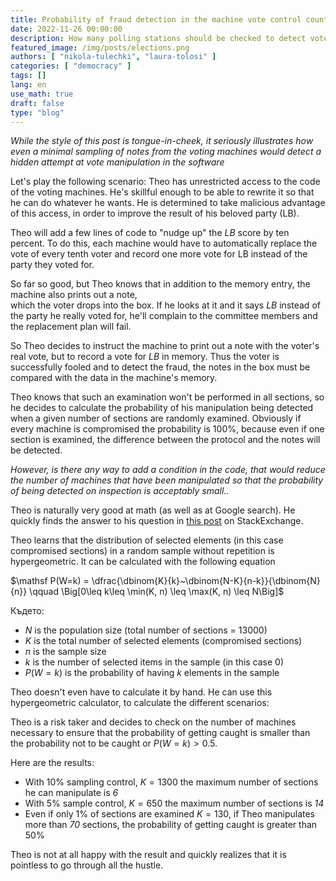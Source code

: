 ```yaml
---
title: Probability of fraud detection in the machine vote control count
date: 2022-11-26 00:00:00
description: How many polling stations should be checked to detect vote manipulation hidden in the machine code?
featured_image: /img/posts/elections.png
authors: [ "nikola-tulechki", "laura-tolosi" ]
categories: [ "democracy" ]
tags: []
lang: en
use_math: true
draft: false
type: "blog"
---
```


*While the style of this post is tongue-in-cheek, it seriously illustrates how even a minimal sampling of notes from the 
voting machines would detect a hidden attempt at vote manipulation in the software*

Let's play the following scenario: 
Theo has unrestricted access to the code of the voting machines.
He's skillful enough to be able to rewrite it so that he can do whatever he wants.
He is determined to take malicious advantage of this access,
in order to improve the result of his beloved party (LB).

Theo will add a few lines of code to "nudge up" the *LB* score by ten percent. 
To do this, each machine would have to automatically replace the vote of every tenth voter
and record one more vote for LB instead of the party they voted for. 

So far so good, but Theo knows that in addition to the memory entry, the machine also prints out a note,  
which the voter drops into the box. 
If he looks at it and it says *LB* instead of the party he really voted for, 
he'll complain to the committee members and the replacement plan will fail.

So Theo decides to instruct the machine to print out a note with the voter's real vote, but to record a vote for *LB* in memory. 
Thus the voter is successfully fooled and 
to detect the fraud, the notes in the box must be compared with the data in the machine's memory.

Theo knows that such an examination won't be performed in all sections, so he decides to calculate the probability of
his manipulation being detected when a given number of sections are randomly examined. 
Obviously if every machine is compromised the probability is 100%,
because even if one section is examined, 
the difference between the protocol and the notes will be detected.

*However, is there any way to add a condition in the code,
that would reduce the number of machines that have been manipulated so that the probability of being detected on inspection is acceptably small..* 

Theo is naturally very good at math (as well as at Google search). He quickly finds the answer to his question in 
[this post](https://math.stackexchange.com/questions/1680387/at-least-k-successes-in-n-tries-without-replacement) on StackExchange.

Theo learns that the distribution of selected elements (in this case compromised sections) in a random sample without repetition is hypergeometric.
It can be calculated with the following equation

$\mathsf P(W=k) = \dfrac{\dbinom{K}{k}~\dbinom{N-K}{n-k}}{\dbinom{N}{n}} \qquad \Big[0\leq k\leq \min(K, n) \leq \max(K, n) \leq N\Big]$


Където:

* $N$ is the population size (total number of sections = 13000) 
* $K$ is the total number of selected elements (compromised sections)
* $n$ is the sample size
* $k$ is the number of selected items in the sample (in this case 0)  
* $P(W=k)$ is the probability of having $k$ elements in the sample

Theo doesn't even have to calculate it by hand. 
He can use this hypergeometric calculator, 
to calculate the different scenarios:

<script type="text/javascript" id="WolframAlphaScriptab7e3f4ceba7f23947ef49a3bbf93b56" src="//www.wolframalpha.com/widget/widget.jsp?id=ab7e3f4ceba7f23947ef49a3bbf93b56"></script>

Theo is a risk taker and decides to check on the number of machines necessary to ensure that the probability of getting caught is smaller than the probability not to be caught 
or $P(W=k)>0.5$.  

Here are the results:

* With 10% sampling control, $K=1300$ the maximum number of sections he can manipulate is *6*
* With 5% sample control, $K=650$ the maximum number of sections is *14*
* Even if only 1% of sections are examined $K=130$, if Theo manipulates more than *70* sections, the probability of getting caught is greater than 50%  

Theo is not at all happy with the result and quickly realizes that it is pointless to go through all the hustle.
